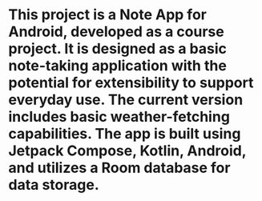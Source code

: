 # This project is a Note App for Android, developed as a course project. It is designed as a basic note-taking application with the potential for extensibility to support everyday use. The current version includes basic weather-fetching capabilities. The app is built using Jetpack Compose, Kotlin, Android, and utilizes a Room database for data storage.
